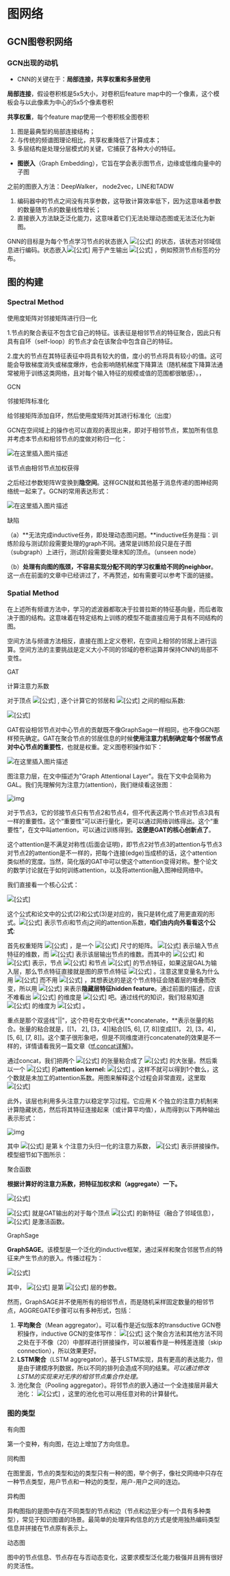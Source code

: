 

# 图网络

## GCN图卷积网络

### GCN出现的动机

+ CNN的关键在于：**局部连接，共享权重和多层使用**

**局部连接**，假设卷积核是5x5大小，对卷积后feature map中的一个像素，这个模板会与以此像素为中心的5x5个像素卷积

**共享权重**，每个feature map使用一个卷积核全图卷积

1. 图是最典型的局部连接结构；
2. 与传统的频谱图理论相比，共享权重降低了计算成本；
3. 多层结构是处理分层模式的关键，它捕获了各种大小的特征。

+ **图嵌入**（Graph Embedding），它旨在学会表示图节点，边缘或低维向量中的子图

之前的图嵌入方法：DeepWalker， node2vec，LINE和TADW

1. 编码器中的节点之间没有共享参数，这导致计算效率低下，因为这意味着参数的数量随节点的数量线性增长；
2. 直接嵌入方法缺乏泛化能力，这意味着它们无法处理动态图或无法泛化为新图。

GNN的目标是为每个节点学习节点的状态嵌入 ![[公式]](https://www.zhihu.com/equation?tex=h_v%5Cin+R%5Es) 的状态，该状态对邻域信息进行编码。状态嵌入![[公式]](https://www.zhihu.com/equation?tex=h_v) 用于产生输出 ![[公式]](https://www.zhihu.com/equation?tex=o_v) ，例如预测节点标签的分布。

## 图的构建

### Spectral Method

使用度矩阵对邻接矩阵进行归一化

1.节点的聚合表征不包含它自己的特征。该表征是相邻节点的特征聚合，因此只有具有自环（self-loop）的节点才会在该聚合中包含自己的特征。

2.度大的节点在其特征表征中将具有较大的值，度小的节点将具有较小的值。这可能会导致梯度消失或梯度爆炸，也会影响随机梯度下降算法（随机梯度下降算法通常被用于训练这类网络，且对每个输入特征的规模或值的范围都很敏感）。，

GCN

邻接矩阵标准化

给邻接矩阵添加自环，然后使用度矩阵对其进行标准化（出度）

GCN在空间域上的操作也可以直观的表现出来，即对于相邻节点，累加所有信息并考虑本节点和相邻节点的度做对称归一化：

![在这里插入图片描述](https://img-blog.csdnimg.cn/20200924142746528.PNG?x-oss-process=image/watermark,type_ZmFuZ3poZW5naGVpdGk,shadow_10,text_aHR0cHM6Ly9ibG9nLmNzZG4ubmV0L2VhZ2xldW5pdmVyc2l0eWV5ZQ==,size_16,color_FFFFFF,t_70#pic_center)

该节点由相邻节点加权获得

之后经过参数矩阵W变换到**隐空间**。这样GCN就和其他基于消息传递的图神经网络统一起来了。GCN的常用表达形式：

![在这里插入图片描述](https://img-blog.csdnimg.cn/20200924142755638.PNG#pic_center)

缺陷

（a）**无法完成inductive任务，即处理动态图问题。**inductive任务是指：训练阶段与测试阶段需要处理的graph不同。通常是训练阶段只是在子图（subgraph）上进行，测试阶段需要处理未知的顶点。（unseen node）

（b）**处理有向图的瓶颈，不容易实现分配不同的学习权重给不同的neighbor**。这一点在前面的文章中已经讲过了，不再赘述，如有需要可以参考下面的链接。



### Spatial Method

在上述所有频谱方法中，学习的滤波器都取决于拉普拉斯的特征基向量，而后者取决于图的结构。这意味着在特定结构上训练的模型不能直接应用于具有不同结构的图。

空间方法与频谱方法相反，直接在图上定义卷积，在空间上相邻的邻居上进行运算。空间方法的主要挑战是定义大小不同的邻域的卷积运算并保持CNN的局部不变性。

GAT

计算注意力系数

对于顶点 ![[公式]](https://www.zhihu.com/equation?tex=i) , 逐个计算它的邻居和 ![[公式]](https://www.zhihu.com/equation?tex=i) 之间的相似系数:

![[公式]](https://www.zhihu.com/equation?tex=e_%7Bij%7D%3Dg%5Cbig%28Wh_i%5Cmid%5Cmid+Wh_j%5Cbig%29%2C+j%5Cin+%5Cmathcal%7BN%7D_i%5C%5C)

GAT假设相邻节点对中心节点的贡献既不像GraphSage一样相同，也不像GCN那样预先确定。GAT在聚合节点的邻居信息的时候**使用注意力机制确定每个邻居节点对中心节点的重要性**，也就是权重。定义图卷积操作如下：

![在这里插入图片描述](https://img-blog.csdnimg.cn/20200924132638443.PNG#pic_center)

图注意力层，在文中描述为"Graph Attentional Layer"。我在下文中会简称为GAL。我们先理解何为注意力(attention)，我们继续看这张图：

![img](https://pic3.zhimg.com/v2-8c10256a73c3f7599f8efa17251a6582_b.jpg)

对于节点3，它的邻接节点只有节点2和节点4，但不代表这两个节点对节点3具有一样的重要性。这个“重要性”可以进行量化，更可以通过网络训练得出。这个“重要性”，在文中叫attention，可以通过训练得到。**这便是GAT的核心创新点了**。

这个attention是不满足对称性(后面会证明)，即节点2对节点3的attention与节点3对节点2的attention是不一样的，把每个连接(edge)当成桥的话，这个attention类似桥的宽度。当然，简化版的GAT中可以使这个attention变得对称。整个论文的数学讨论就在于如何训练attention，以及将attention融入图神经网络中。

我们直接看一个核心公式：

![[公式]](https://www.zhihu.com/equation?tex=%5Calpha_%7Bij%7D%3Dsoftmax%28%5Csigma%28%7B%5Cvec%7Ba%7D%7D%5ET%5BW%7B%5Cvec%7Bh_i%7D%7D+%7C%7CW%7B%5Cvec%7Bh_j%7D%7D+%5D%29%29%5Ctag%7B2%7D) 

这个公式和论文中的公式(2)和公式(3)是对应的，我只是转化成了用更直观的形式。![[公式]](https://www.zhihu.com/equation?tex=%5Calpha_%7Bij%7D) 表示节点i和节点j之间的attention系数，**咱们由内向外看看这个公式**:

首先权重矩阵 ![[公式]](https://www.zhihu.com/equation?tex=W) ，是一个 ![[公式]](https://www.zhihu.com/equation?tex=F%C3%97F%27) 尺寸的矩阵。 ![[公式]](https://www.zhihu.com/equation?tex=F) 表示输入节点特征的维数，而 ![[公式]](https://www.zhihu.com/equation?tex=F%27) 表示该层输出节点的维数。而其中的 ![[公式]](https://www.zhihu.com/equation?tex=%5Cvec%7Bh_i%7D) 和 ![[公式]](https://www.zhihu.com/equation?tex=%5Cvec%7Bh_j%7D) 表示，节点 ![[公式]](https://www.zhihu.com/equation?tex=i) 和节点 ![[公式]](https://www.zhihu.com/equation?tex=j) 的节点特征，如果这层GAL为输入层，那么节点特征直接就是图的原节点特征 ![[公式]](https://www.zhihu.com/equation?tex=x) 。注意这里变量名为什么用 ![[公式]](https://www.zhihu.com/equation?tex=h) 而不用 ![[公式]](https://www.zhihu.com/equation?tex=x) ，其想表达的是这个节点特征会随着层的堆叠而改变，所以用 ![[公式]](https://www.zhihu.com/equation?tex=h) 来表示**隐藏层特征hidden feature**。通过前面的描述，应该不难看出 ![[公式]](https://www.zhihu.com/equation?tex=%5Cvec%7Bh_i%7D) 的维度是 ![[公式]](https://www.zhihu.com/equation?tex=1%C3%97F) 吧。通过线代的知识，我们轻易知道 ![[公式]](https://www.zhihu.com/equation?tex=W%5Cvec%7Bh_i%7D) 的维度为 ![[公式]](https://www.zhihu.com/equation?tex=1%C3%97F%27) 。

重点是那个双竖线"||"，这个符号在文中代表**concatenate，**表示张量的粘合。张量的粘合就是，[[1， 2], [3，4]]粘合[[5, 6], [7, 8]]变成[[1， 2], [3，4]，[5, 6], [7, 8]]。这个栗子很形象吧，但是不同维度进行concatenate的效果是不一样的，详情请看我另一篇文章《[tf.concat详解](https://blog.csdn.net/leviopku/article/details/82380118)》。

通过concat，我们把两个 ![[公式]](https://www.zhihu.com/equation?tex=1%C3%97F%27) 的张量粘合成了 ![[公式]](https://www.zhihu.com/equation?tex=+1%C3%972F%27+) 的大张量。然后乘以一个 ![[公式]](https://www.zhihu.com/equation?tex=+2F%27%C3%971+) 的**attention kernel:** ![[公式]](https://www.zhihu.com/equation?tex=%7B%5Cvec%7Ba%7D%7D%5ET) 。这样不就可以得到1个数么，这个数就是未加工的attention系数。用图来解释这个过程会非常直观，这里取 ![[公式]](https://www.zhihu.com/equation?tex=F%E2%80%99%3D4) 

此外，该层也利用多头注意力以稳定学习过程。它应用 K 个独立的注意力机制来计算隐藏状态，然后将其特征连接起来（或计算平均值），从而得到以下两种输出表示形式：

![img](https://pic1.zhimg.com/80/v2-9e69c37dcb4d7df577ad7c83f81a3360_720w.jpg)

其中 ![[公式]](https://www.zhihu.com/equation?tex=%5Calpha_%7Bij%7D%5Ek) 是第 k 个注意力头归一化的注意力系数， ![[公式]](https://www.zhihu.com/equation?tex=%7C%7C) 表示拼接操作。模型细节如下图所示：

聚合函数

**根据计算好的注意力系数，把特征加权求和（aggregate）一下。**

![[公式]](https://www.zhihu.com/equation?tex=h_i%5E%7B%27%7D%3D%5Csigma%5Cleft%28+%5Csum_%7Bj%5Cin+%5Cmathcal%7BN%7D_i%7D%7B%5Calpha_%7Bij%7DW%7Dh_j+%5Cright%29+%5Cqquad+%283%29)

![[公式]](https://www.zhihu.com/equation?tex=h_i%5E%7B%27%7D) 就是GAT输出的对于每个顶点 ![[公式]](https://www.zhihu.com/equation?tex=i) 的新特征（融合了邻域信息）， ![[公式]](https://www.zhihu.com/equation?tex=%5Csigma%5Cleft%28+%5Ccdot+%5Cright%29) 是激活函数。



GraphSage

**GraphSAGE**。该模型是一个泛化的inductive框架，通过采样和聚合邻居节点的特征来产生节点的嵌入。传播过程为：

![[公式]](https://www.zhihu.com/equation?tex=h%5Et_%7BN_v%7D%3DAGGREGATE_t%28%5C%7Bh_u%5E%7Bt-1%7D%2C%5Cforall+u%5Cin+N_v%5C%7D%29%2C%5C%5Ch%5Et_v%3D%5Csigma%28W%5Et%5Ccdot+%5Bh_v%5E%7Bt-1%7D%7C%7Ch_%7BN_v%7D%5Et%5D%29.%2820%29)

其中， ![[公式]](https://www.zhihu.com/equation?tex=W%5Et) 是第 ![[公式]](https://www.zhihu.com/equation?tex=t) 层的参数。

然而，GraphSAGE并不使用所有的相邻节点，而是随机采样固定数量的相邻节点，AGGREGATE步骤可以有多种形式，包括：

1. **平均聚合**（Mean aggregator）。可以看作是近似版本的transductive GCN卷积操作，inductive GCN的变体写作： ![[公式]](https://www.zhihu.com/equation?tex=h%5Et_v%3D%5Csigma%28W%5Ccdot+MEAN%28%5C%7Bh_v%5E%7Bt-1%7D%5C%7D%5Ccup+%5C%7Bh_u%5E%7Bt-1%7D%2C%5Cforall+u%5Cin+N_v%5C%7D%29%29.%2821%29) 这个聚合方法和其他方法不同之处在于不像（20）中那样进行拼接操作，可以被看作是一种残差连接（skip connection），所以效果更好。
2. **LSTM聚合**（LSTM aggregator）。基于LSTM实现，具有更高的表达能力，但是由于建模序列数据，所以不同的排列会造成不同的结果。*可以通过修改LSTM的实现来对无序的相邻节点集合作处理。*
3. 池化聚合（Pooling aggregator）。将邻节点的嵌入通过一个全连接层并最大池化： ![[公式]](https://www.zhihu.com/equation?tex=h_v%5Et%3Dmax%28%5C%7B%5Csigma%28W_%7Bpool%7Dh_u%5E%7Bt-1%7D%2Bb%29%2C%5Cforall+u%5Cin+N_v%5C%7D%29.%2822%29) ，这里的池化也可以用任意对称的计算替代。



### 图的类型

有向图

第一个变种，有向图，在边上增加了方向信息。

同构图

在图里面，节点的类型和边的类型只有一种的图，举个例子，像社交网络中只存在一种节点类型，用户节点和一种边的类型，用户-用户之间的连边。

异构图

异构图指的是图中存在不同类型的节点和边（节点和边至少有一个具有多种类型），常见于知识图谱的场景。最简单的处理异构信息的方式是使用独热编码类型信息并拼接在节点原有表示上。

动态图

图中的节点信息、节点存在与否动态变化，这要求模型泛化能力极强并且拥有很好的灵活性。